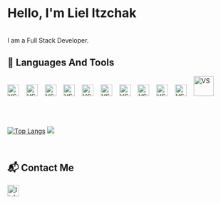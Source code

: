 # Hello, I'm Liel Itzchak
<br> I am a Full Stack Developer.
## 🔨 Languages And Tools
<div align="left">
 <img alt="VS" width="26px" src="https://cdn-icons-png.flaticon.com/512/174/174854.png" />&nbsp;&nbsp;&nbsp;
 <img alt="VS" width="26px" src="https://cdn-icons-png.flaticon.com/512/732/732190.png" />&nbsp;&nbsp;&nbsp;
 <img alt="VS" width="26px" src="https://cdn-icons-png.flaticon.com/512/919/919831.png" />&nbsp;&nbsp;&nbsp;
 <img alt="VS" width="26px" src="https://did.li/HzJNf" />&nbsp;&nbsp;&nbsp;
 <img alt="VS" width="26px" src="https://upload.wikimedia.org/wikipedia/commons/thumb/3/3f/Git_icon.svg/146px-Git_icon.svg.png" />&nbsp;&nbsp;&nbsp;
 <img alt="VS" width="26px" src="https://did.li/fWD5q" />&nbsp;&nbsp;&nbsp;
 <img alt="VS" width="26px" src="https://cdn-icons-png.flaticon.com/512/6132/6132221.png" />&nbsp;&nbsp;&nbsp;
 <img alt="VS" width="26px" src="https://cdn.icon-icons.com/icons2/195/PNG/256/Visual_Studio_23517.png" />&nbsp;&nbsp;&nbsp;
 <img alt="VS" width="26px" src="https://img.icons8.com/color/344/visual-studio-code-2019.png" />&nbsp;&nbsp;&nbsp;
 <img alt="VS" width="26px" src="https://cdn-icons-png.flaticon.com/512/919/919836.png" />&nbsp;&nbsp;&nbsp;
 <img alt="VS" width="45px" src="https://www.scientiamobile.com/wp-content/uploads/2019/12/dotnet_logo.png" />&nbsp;&nbsp;&nbsp;

 <br>
 <br>
 <br>
 <br>
 

 
 [![Top Langs](https://github-readme-stats.vercel.app/api/top-langs/?username=lielitzchak&langs_count=6)](https://github.com/anuraghazra/github-readme-stats)&nbsp;<img src="https://github-readme-stats.vercel.app/api?username=lielitzchak&theme=defult&show_icons=true&count_private=false">

<br>


 
 

 
 
 

## 📬 Contact Me
<a href="https://www.linkedin.com/in/lielitzchak/"> <img alt="linkedin" width="26px" src="https://raw.github.com/LielAmar/Portfolio/master/public/svgs/linkedin_colored.svg"/></a>
